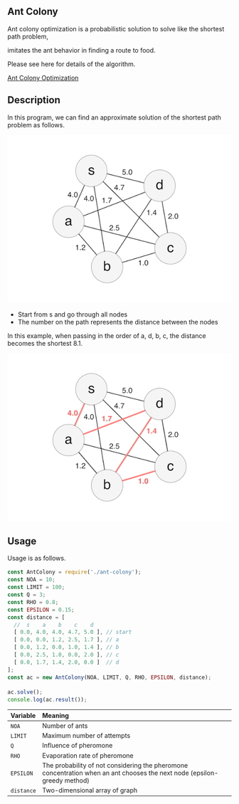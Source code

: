 Ant Colony
---
Ant colony optimization is a probabilistic solution
to solve like the shortest path problem,

imitates the ant behavior in finding a route to food.

Please see here for details of the algorithm.

[Ant Colony Optimization](http://www.aco-metaheuristic.org/index.html)

## Description
In this program, we can find an approximate solution of the shortest path problem as follows.

![graph](graph.png)

- Start from s and go through all nodes
- The number on the path represents the distance between the nodes

In this example, when passing in the order of a, d, b, c, the distance becomes the shortest 8.1.

![answer](answer.png)

## Usage
Usage is as follows.

```js
const AntColony = require('./ant-colony');
const NOA = 10;
const LIMIT = 100;
const Q = 3;
const RHO = 0.8;
const EPSILON = 0.15;
const distance = [
  //  s    a    b    c    d
  [ 0.0, 4.0, 4.0, 4.7, 5.0 ], // start
  [ 0.0, 0.0, 1.2, 2.5, 1.7 ], // a
  [ 0.0, 1.2, 0.0, 1.0, 1.4 ], // b
  [ 0.0, 2.5, 1.0, 0.0, 2.0 ], // c
  [ 0.0, 1.7, 1.4, 2.0, 0.0 ]  // d
];
const ac = new AntColony(NOA, LIMIT, Q, RHO, EPSILON, distance);

ac.solve();
console.log(ac.result());
```

|Variable|Meaning|
|:---|:---|
|`NOA`|Number of ants|
|`LIMIT`|Maximum number of attempts|
|`Q`|Influence of pheromone|
|`RHO`|Evaporation rate of pheromone|
|`EPSILON`|The probability of not considering the pheromone concentration when an ant chooses the next node (epsilon-greedy method)|
|`distance`|Two-dimensional array of graph|

